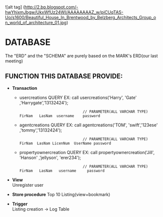 
![alt tag] (http://2.bp.blogspot.com/-hwYhixmJbgw/UkxWfUz24WI/AAAAAAAAZ_w/piCUqTAS-Uo/s1600/Beautiful_House_In_Brentwood_by_Belzberg_Architects_Group_on_world_of_architecture_01.jpg)


# DATABASE
The "ERD" and the "SCHEMA" are purely based on the MARK's ERD(our last meeting)

## FUNCTION THIS DATABASE PROVIDE:

* **Transaction**        
  *  usercreations
QUERY
EX: call usercreations('Harry', 'Gate' ,'Harrygate','13132424');
                         
                                      // PARAMETER(ALL VARCHAR TYPE)  FirNam   LasNam  username    password

  *  agentcreations
QUERY
EX: call agentcreations('TOM', 'swift','123ese' ,'tommy','13132424');
	                
                                      // PARAMETER(ALL VARCHAR TYPE) FirNam  LasNam LicenNum  UserName password

  *  propertyownercreation
QUERY
EX: call propertyownercreation('Jill',  'Hanson' ,'jellyson',  'erer234');
      				
                                      // PARAMETER(ALL VARCHAR TYPE) FirNam   LasNam   username     password
* **View**                   
Unregister user


* **Store procedure** 
Top 10 Listing(view+bookmark)


* **Trigger**                
Listing creation -> Log Table   

